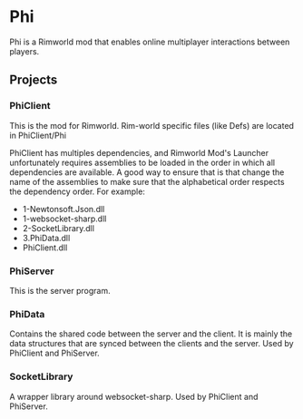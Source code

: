 # Phi
Phi is a Rimworld mod that enables online multiplayer interactions between players.

## Projects
### PhiClient
This is the mod for Rimworld. Rim-world specific files (like Defs) are located in PhiClient/Phi

PhiClient has multiples dependencies, and Rimworld Mod's Launcher unfortunately requires assemblies to be loaded in the order in which all dependencies are available.
A good way to ensure that is that change the name of the assemblies to make sure that the alphabetical order respects the dependency order. For example:

* 1-Newtonsoft.Json.dll
* 1-websocket-sharp.dll
* 2-SocketLibrary.dll
* 3.PhiData.dll
* PhiClient.dll

### PhiServer
This is the server program.

### PhiData
Contains the shared code between the server and the client. It is mainly the data structures that are synced between the clients and the server.
Used by PhiClient and PhiServer.

### SocketLibrary
A wrapper library around websocket-sharp.
Used by PhiClient and PhiServer.